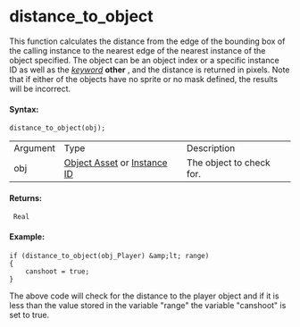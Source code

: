 # distance_to_object

This function calculates the distance from the edge of the bounding box
of the calling instance to the nearest edge of the nearest instance of
the object specified. The object can be an object index or a specific
instance ID as well as the
[*keyword*](../../../GML_Overview/Instance_Keywords) **other** , and
the distance is returned in pixels. Note that if either of the objects
have no sprite or no mask defined, the results will be incorrect.

#### **Syntax:**

``` gml
distance_to_object(obj);
```

|          |                                                                                                                                                                                         |                          |
|----------|-----------------------------------------------------------------------------------------------------------------------------------------------------------------------------------------|--------------------------|
| Argument | Type                                                                                                                                                                                    | Description              |
| obj      |  [Object Asset](../../../../../The_Asset_Editors/Objects) or [Instance ID](../../../../../GameMaker_Language/GML_Reference/Asset_Management/Instances/Instance_Variables/id)    | The object to check for. |

#### Returns:

``` gml
 Real
```

#### Example:

``` gml
if (distance_to_object(obj_Player) &amp;lt; range)
{
    canshoot = true;
}
```

The above code will check for the distance to the player object and if
it is less than the value stored in the variable "range" the variable
"canshoot" is set to true.
